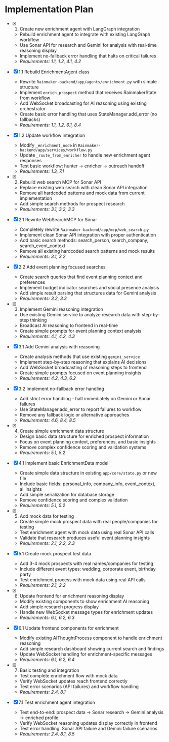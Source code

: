 # Implementation Plan

- [x] 1. Create new enrichment agent with LangGraph integration
  - Rebuild enrichment agent to integrate with existing LangGraph workflow
  - Use Sonar API for research and Gemini for analysis with real-time reasoning display
  - Implement no-fallback error handling that halts on critical failures
  - _Requirements: 1.1, 1.2, 4.1, 4.2_

- [x] 1.1 Rebuild EnrichmentAgent class
  - Rewrite `Rainmaker-backend/app/agents/enrichment.py` with simple structure
  - Implement `enrich_prospect` method that receives RainmakerState from workflow
  - Add WebSocket broadcasting for AI reasoning using existing orchestrator
  - Create basic error handling that uses StateManager.add_error (no fallbacks)
  - _Requirements: 1.1, 1.2, 6.1, 8.4_

- [x] 1.2 Update workflow integration
  - Modify `_enrichment_node` in `Rainmaker-backend/app/services/workflow.py`
  - Update `_route_from_enricher` to handle new enrichment agent responses
  - Test basic workflow: hunter → enricher → outreach handoff
  - _Requirements: 1.3, 7.1_

- [x] 2. Rebuild web search MCP for Sonar API
  - Replace existing web search with clean Sonar API integration
  - Remove all hardcoded patterns and mock data from current implementation
  - Add simple search methods for prospect research
  - _Requirements: 3.1, 3.2, 3.3_

- [x] 2.1 Rewrite WebSearchMCP for Sonar
  - Completely rewrite `Rainmaker-backend/app/mcp/web_search.py`
  - Implement clean Sonar API integration with proper authentication
  - Add basic search methods: search_person, search_company, search_event_context
  - Remove all existing hardcoded search patterns and mock results
  - _Requirements: 3.1, 3.2_

- [x] 2.2 Add event planning focused searches
  - Create search queries that find event planning context and preferences
  - Implement budget indicator searches and social presence analysis
  - Add simple result parsing that structures data for Gemini analysis
  - _Requirements: 3.2, 3.3_

- [x] 3. Implement Gemini reasoning integration
  - Use existing Gemini service to analyze research data with step-by-step thinking
  - Broadcast AI reasoning to frontend in real-time
  - Create simple prompts for event planning context analysis
  - _Requirements: 4.1, 4.2, 4.3_

- [x] 3.1 Add Gemini analysis with reasoning
  - Create analysis methods that use existing `gemini_service`
  - Implement step-by-step reasoning that explains AI decisions
  - Add WebSocket broadcasting of reasoning steps to frontend
  - Create simple prompts focused on event planning insights
  - _Requirements: 4.2, 4.3, 6.2_

- [x] 3.2 Implement no-fallback error handling
  - Add strict error handling - halt immediately on Gemini or Sonar failures
  - Use StateManager.add_error to report failures to workflow
  - Remove any fallback logic or alternative approaches
  - _Requirements: 4.6, 8.4, 8.5_

- [x] 4. Create simple enrichment data structure
  - Design basic data structure for enriched prospect information
  - Focus on event planning context, preferences, and basic insights
  - Remove complex confidence scoring and validation systems
  - _Requirements: 5.1, 5.2_

- [x] 4.1 Implement basic EnrichmentData model
  - Create simple data structure in existing `app/core/state.py` or new file
  - Include basic fields: personal_info, company_info, event_context, ai_insights
  - Add simple serialization for database storage
  - Remove confidence scoring and complex validation
  - _Requirements: 5.1, 5.2_

- [x] 5. Add mock data for testing
  - Create simple mock prospect data with real people/companies for testing
  - Test enrichment agent with mock data using real Sonar API calls
  - Validate that research produces useful event planning insights
  - _Requirements: 2.1, 2.2, 2.3_

- [x] 5.1 Create mock prospect test data
  - Add 3-4 mock prospects with real names/companies for testing
  - Include different event types: wedding, corporate event, birthday party
  - Test enrichment process with mock data using real API calls
  - _Requirements: 2.1, 2.2_

- [x] 6. Update frontend for enrichment reasoning display
  - Modify existing components to show enrichment AI reasoning
  - Add simple research progress display
  - Handle new WebSocket message types for enrichment updates
  - _Requirements: 6.1, 6.2, 6.3_

- [x] 6.1 Update frontend components for enrichment
  - Modify existing AIThoughtProcess component to handle enrichment reasoning
  - Add simple research dashboard showing current search and findings
  - Update WebSocket handling for enrichment-specific messages
  - _Requirements: 6.1, 6.2, 6.4_

- [x] 7. Basic testing and integration
  - Test complete enrichment flow with mock data
  - Verify WebSocket updates reach frontend correctly
  - Test error scenarios (API failures) and workflow handling
  - _Requirements: 2.4, 8.1_

- [x] 7.1 Test enrichment agent integration
  - Test end-to-end: prospect data → Sonar research → Gemini analysis → enriched profile
  - Verify WebSocket reasoning updates display correctly in frontend
  - Test error handling: Sonar API failure and Gemini failure scenarios
  - _Requirements: 2.4, 8.1, 8.5_
